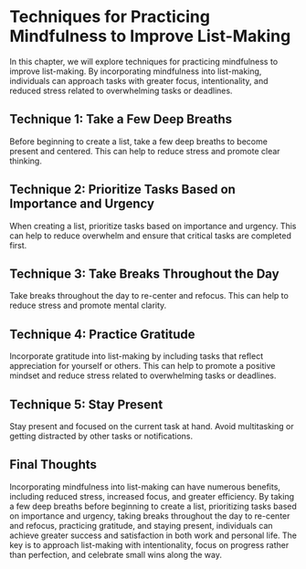 Techniques for Practicing Mindfulness to Improve List-Making
===============================================================================================================

In this chapter, we will explore techniques for practicing mindfulness to improve list-making. By incorporating mindfulness into list-making, individuals can approach tasks with greater focus, intentionality, and reduced stress related to overwhelming tasks or deadlines.

Technique 1: Take a Few Deep Breaths
------------------------------------

Before beginning to create a list, take a few deep breaths to become present and centered. This can help to reduce stress and promote clear thinking.

Technique 2: Prioritize Tasks Based on Importance and Urgency
-------------------------------------------------------------

When creating a list, prioritize tasks based on importance and urgency. This can help to reduce overwhelm and ensure that critical tasks are completed first.

Technique 3: Take Breaks Throughout the Day
-------------------------------------------

Take breaks throughout the day to re-center and refocus. This can help to reduce stress and promote mental clarity.

Technique 4: Practice Gratitude
-------------------------------

Incorporate gratitude into list-making by including tasks that reflect appreciation for yourself or others. This can help to promote a positive mindset and reduce stress related to overwhelming tasks or deadlines.

Technique 5: Stay Present
-------------------------

Stay present and focused on the current task at hand. Avoid multitasking or getting distracted by other tasks or notifications.

Final Thoughts
--------------

Incorporating mindfulness into list-making can have numerous benefits, including reduced stress, increased focus, and greater efficiency. By taking a few deep breaths before beginning to create a list, prioritizing tasks based on importance and urgency, taking breaks throughout the day to re-center and refocus, practicing gratitude, and staying present, individuals can achieve greater success and satisfaction in both work and personal life. The key is to approach list-making with intentionality, focus on progress rather than perfection, and celebrate small wins along the way.
